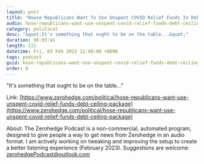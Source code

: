 ```yaml
---
layout: post
title: "House Republicans Want To Use Unspent COVID Relief Funds In Debt Ceiling Package"
audio: hose-republicans-want-use-unspent-covid-relief-funds-debt-ceiling-package-1
category: political
desc: "&quot;It's something that ought to be on the table...&quot;"
duration: 00:03:41
length: 221
datetime: Fri, 03 Feb 2023 12:00:00 +0000
tags: podcast
guid: hose-republicans-want-use-unspent-covid-relief-funds-debt-ceiling-package-0
order: 0
---
```

&quot;It's something that ought to be on the table...&quot;

Link: [https://www.zerohedge.com/political/hose-republicans-want-use-unspent-covid-relief-funds-debt-ceiling-package](https://www.zerohedge.com/political/hose-republicans-want-use-unspent-covid-relief-funds-debt-ceiling-package)

About: The Zerohedge Podcast is a non-commercial, automated program, designed to give people a way to get news from Zerohedge in an audio format.  I am actively working on tweaking and improving the setup to create a better listening experience (February 2023).  Suggestions are welcome: [zerohedgePodcast@outlook.com](mailto:zerohedgePodcast@outlook.com)